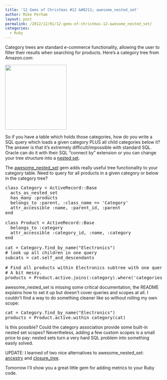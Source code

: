 ```yaml
---
title: '12 Gems of Christmas #12 &#8211; awesome_nested_set'
author: Mike Perham
layout: post
permalink: /2012/12/01/12-gems-of-christmas-12-awesome_nested_set/
categories:
  - Ruby
---
```

Category trees are standard e-commerce functionality, allowing the user to filter their results when searching for products. Here&#8217;s a category tree from Amazon.com:

[<img src="http://www.mikeperham.com/wp-content/uploads/2012/11/Screen-Shot-2012-11-19-at-7.59.46-PM.png" alt="" title="Screen Shot 2012-11-19 at 7.59.46 PM" width="197" height="208" class="alignleft size-full wp-image-941" />][1]

So if you have a table which holds those categories, how do you write a SQL query which loads a given category PLUS all child categories below it? The answer is that it&#8217;s extremely difficult/impossible with standard SQL. Oracle can do it with their SQL &#8220;connect by&#8221; extension or you can change your tree structure into a [nested set][2].

The [awesome\_nested\_set][3] gem adds really useful tree functionality to your category table. Need to query for all products in a given category or below in the category tree?

<pre lang="ruby">class Category &lt; ActiveRecord::Base
  acts_as_nested_set
  has_many :products
  belongs_to :parent, :class_name => 'Category'
  attr_accessible :name, :parent_id, :parent
end

class Product &lt; ActiveRecord::Base
  belongs_to :category
  attr_accessible :category_id, :name, :category
end

cat = Category.find_by_name("Electronics")
# look up all children in one query
subcats = cat.self_and_descendants

# Find all products within Electronics subtree with one query.
# A bit messy.
products = Product.active.joins(:category).where('categories.lft > ? and categories.lft &lt;= ?', cat.lft, cat.rgt)
</pre>

awesome\_nested\_set is missing some critical documentation, the README explains how to set it up but doesn't cover queries and scopes at all. I couldn't find a way to do something cleaner like so without rolling my own scope:

<pre lang="ruby">cat = Category.find_by_name("Electronics")
products = Product.active.within_category(cat)
</pre>

Is this possible? Could the category association provide some built-in nested set scopes? Nevertheless, adding a few custom scopes is a small price to pay: nested sets turn a very hard SQL problem into something easily solved.

UPDATE: I learned of two nice alternatives to awesome\_nested\_set: [ancestry][4] and [closure_tree][5].

Tomorrow I'll show you a great little gem for adding metrics to your Ruby code.

 [1]: http://www.mikeperham.com/wp-content/uploads/2012/11/Screen-Shot-2012-11-19-at-7.59.46-PM.png
 [2]: https://en.wikipedia.org/wiki/Nested_set_model "nested set"
 [3]: https://github.com/collectiveidea/awesome_nested_set "awesome_nested_set"
 [4]: https://github.com/stefankroes/ancestry
 [5]: https://github.com/mceachen/closure_tree